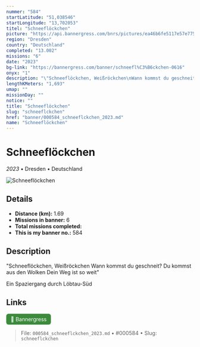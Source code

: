 ```yaml
---
nummer: "584"
startLatitude: "51,038546"
startLongitude: "13,702053"
titel: "Schneeflöckchen"
picture: "https://api.bannergress.com/bnrs/pictures/ea46b6fe5117e57e775d3d706faf2716"
region: "Dresden"
country: "Deutschland"
completed: "13.002"
missions: "6"
date: "2023"
bg-link: "https://bannergress.com/banner/schneefl%C3%B6ckchen-0616"
onyx: "1"
description: "\"Schneeflöckchen, Weißröckchen\nWann kommst du geschneit?\nDu kommst aus den Wolken\nDein Weg ist so weit\"\n\nEin Spaziergang durch Löbtau-Süd"
lengthKMeters: "1,693"
umap: ""
missionDay: ""
notice: ""
title: "Schneeflöckchen"
slug: "schneeflckchen"
href: "banner/000584_schneeflckchen_2023.md"
name: "Schneeflöckchen"
---
```

# Schneeflöckchen

*2023* • Dresden • Deutschland

![Schneeflöckchen](https://api.bannergress.com/bnrs/pictures/ea46b6fe5117e57e775d3d706faf2716)



## Details
- **Distance (km):** 1.69
- **Missions in banner:** 6
- **Total missions completed:** 
- **This is my banner no.:** 584



## Description
"Schneeflöckchen, Weißröckchen
Wann kommst du geschneit?
Du kommst aus den Wolken
Dein Weg ist so weit"

Ein Spaziergang durch Löbtau-Süd



## Links
<a href="https://bannergress.com/banner/schneefl%C3%B6ckchen-0616" target="_blank" style="display:inline-block;margin-right:8px;padding:6px 12px;background:#3c8b3c;color:#fff;text-decoration:none;border-radius:6px;">🔗 Bannergress</a>



> File: `000584_schneeflckchen_2023.md` • #000584 • Slug: `schneeflckchen`
